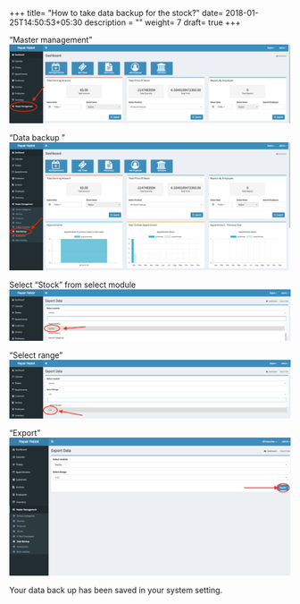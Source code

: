 +++
title= "How to take data backup for the stock?"
date= 2018-01-25T14:50:53+05:30
description = ""
weight= 7
draft= true
+++


“Master management”
![How to take data back for the stock?](/images/data_back_up_stock/Go_to_master_management.png)

“Data backup ”
![How to take data back for the stock?](/images/data_back_up_stock/Select_data_backup.png)


Select “Stock” from select module
![How to take data back for the stock?](/images/data_back_up_stock/Select_module.png)

“Select range”
![How to take data back for the stock?](/images/data_back_up_stock/select_range.png)

“Export”
![How to take data back for the stock?](/images/data_back_up_stock/click_export.png)


Your data back up has been saved in your system setting.
